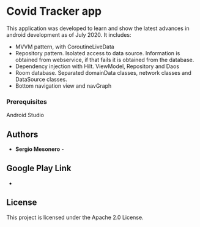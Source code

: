 # Covid Tracker app

This application was developed to learn and show the latest advances in android development as of July 2020.
It includes:

- MVVM pattern, with CoroutineLiveData
- Repository pattern. Isolated access to data source. Information is obtained from webservice, if that fails it is obtained from the database.
- Dependency injection with Hilt. ViewModel, Repository and Daos
- Room database. Separated domainData classes, network classes and DataSource classes.
- Bottom navigation view and navGraph


### Prerequisites

Android Studio


## Authors

* **Sergio Mesonero** - 

## Google Play Link
  
  -

## License

This project is licensed under the Apache 2.0 License.
